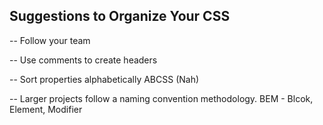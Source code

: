 ## Suggestions to Organize Your CSS

-- Follow your team

-- Use comments to create headers

-- Sort properties alphabetically ABCSS (Nah)

--  Larger projects follow a naming convention methodology. BEM - Blcok, Element, Modifier